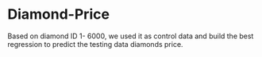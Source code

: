 # Diamond-Price
Based on diamond ID 1- 6000, we used it as control data and build the best regression to predict the testing data diamonds price.
